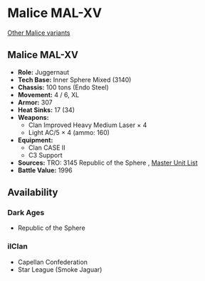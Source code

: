 # Malice MAL-XV 

[Other Malice variants](../malice.md) 

## Malice MAL-XV 

- **Role:** Juggernaut 
- **Tech Base:** Inner Sphere Mixed (3140) 
- **Chassis:** 100 tons (Endo Steel) 
- **Movement:** 4 / 6, XL 
- **Armor:** 307 
- **Heat Sinks:** 17 (34) 
- **Weapons:** 
  - Clan Improved Heavy Medium Laser × 4 
  - Light AC/5 × 4 (ammo: 160) 
- **Equipment:** 
  - Clan CASE II 
  - C3 Support 
- **Sources:** TRO: 3145 Republic of the Sphere , [Master Unit List](http://masterunitlist.info/Unit/Details/6726) 
- **Battle Value:** 1996 

## Availability 

### Dark Ages 

- Republic of the Sphere 

### ilClan 

- Capellan Confederation 
- Star League (Smoke Jaguar) 

